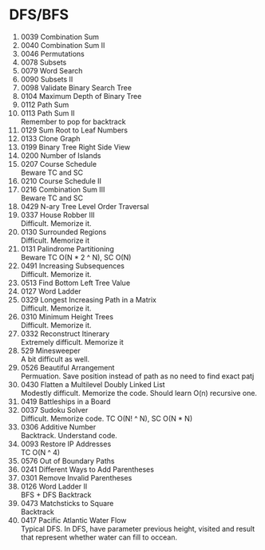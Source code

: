 # DFS/BFS
1. 0039	Combination Sum
2. 0040	Combination Sum II
3. 0046	Permutations
4. 0078	Subsets
5. 0079	Word Search
6. 0090	Subsets II
7. 0098	Validate Binary Search Tree
8. 0104	Maximum Depth of Binary Tree
9. 0112	Path Sum
10. 0113	Path Sum II   
  Remember to pop for backtrack
11. 0129	Sum Root to Leaf Numbers
12. 0133	Clone Graph
13. 0199	Binary Tree Right Side View
14. 0200	Number of Islands
15. 0207	Course Schedule  
    Beware TC and SC
16. 0210	Course Schedule II
17. 0216	Combination Sum III  
    Beware TC and SC
18. 0429	N-ary Tree Level Order Traversal
19. 0337	House Robber III  
    Difficult. Memorize it. 
20. 0130	Surrounded Regions  
    Difficult. Memorize it
21. 0131	Palindrome Partitioning  
    Beware TC O(N * 2 ^ N), SC O(N)
22. 0491	Increasing Subsequences  
    Difficult. Memorize it.
23. 0513	Find Bottom Left Tree Value
24. 0127	Word Ladder
25. 0329	Longest Increasing Path in a Matrix  
    Difficult. Memorize it.
26. 0310	Minimum Height Trees    
    Difficult. Memorize it.
27. 0332	Reconstruct Itinerary  
    Extremely difficult. Memorize it 
28. 529	Minesweeper  
    A bit difficult as well.  
29. 0526	Beautiful Arrangement  
    Permuation. Save position instead of path as no need to find exact patj
30. 0430	Flatten a Multilevel Doubly Linked List  
  Modestly difficult. Memorize the code.  Should learn O(n) recursive one.  
31. 0419	Battleships in a Board
32. 0037	Sudoku Solver  
    Difficult. Memorize code. TC O(N! ^ N), SC O(N * N)
33. 0306	Additive Number  
    Backtrack. Understand code. 
34. 0093	Restore IP Addresses  
    TC O(N ^ 4)
35. 0576	Out of Boundary Paths
36. 0241	Different Ways to Add Parentheses
37. 0301	Remove Invalid Parentheses
38. 0126	Word Ladder II  
    BFS + DFS Backtrack
39. 0473	Matchsticks to Square  
     Backtrack
40. 0417	Pacific Atlantic Water Flow  
    Typical DFS. In DFS, have parameter previous height, visited and result that represent whether water can fill to occean.  

